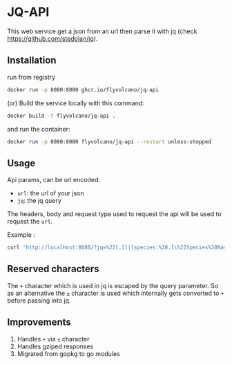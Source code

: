 # JQ-API

This web service get a json from an url then parse it with jq (check <https://github.com/stedolan/jq>).

## Installation

run from registry
```sh
docker run -p 8080:8080 ghcr.io/flyvolcano/jq-api
```

(or) Build the service locally with this command:

```sh
docker build -t flyvolcano/jq-api .
```

and run the container:
```sh
docker run -p 8080:8080 flyvolcano/jq-api --restart unless-stopped
```

## Usage

Api params, can be url encoded:

- `url`: the url of your json
- `jq`: the jq query

The headers, body and request type used to request the api will be used to request the `url`.

Example :

```bash
curl 'http://localhost:8080/?jq=%22[.[]|{species:%20.[\%22Species%20Name\%22]}]%22&url=https://www.fishwatch.gov/api/species'
```

## Reserved characters

The `+` character which is used in jq is escaped by the query parameter. So as an alternative
the `±` character is used which internally gets converted to `+` before passing into jq.

## Improvements
1. Handles `+` via `±` character
2. Handles gziped responses
3. Migrated from gopkg to go modules
